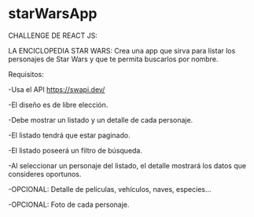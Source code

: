# starWarsApp
CHALLENGE DE REACT JS:

LA ENCICLOPEDIA STAR WARS: Crea una app que sirva para listar los personajes de Star Wars y que te permita buscarlos por nombre.

Requisitos:

-Usa el API https://swapi.dev/

-El diseño es de libre elección.

-Debe mostrar un listado y un detalle de cada personaje.

-El listado tendrá que estar paginado.

-El listado poseerá un filtro de búsqueda.

-Al seleccionar un personaje del listado, el detalle mostrará los datos que consideres oportunos.

-OPCIONAL: Detalle de películas, vehículos, naves, especies...

-OPCIONAL: Foto de cada personaje.
